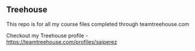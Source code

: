 ## Treehouse

This repo is for all my course files completed through teamtreehouse.com

Checkout my Treehouse profile - https://teamtreehouse.com/profiles/saiperez